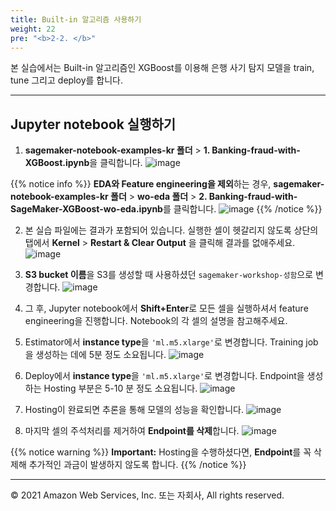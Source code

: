```yaml
---
title: Built-in 알고리즘 사용하기
weight: 22
pre: "<b>2-2. </b>"
---
```


본 실습에서는 Built-in 알고리즘인 XGBoost를 이용해 은행 사기 탐지 모델을 train, tune 그리고 deploy를 합니다.

---

## Jupyter notebook 실행하기

1. **sagemaker-notebook-examples-kr 폴더** > **1. Banking-fraud-with-XGBoost.ipynb**을 클릭합니다.
![image](/images/20_notebook/10_xgboost/xgb-notebook.png)

{{% notice info %}}
**EDA와 Feature engineering을 제외**하는 경우, **sagemaker-notebook-examples-kr 폴더** > **wo-eda 폴더** > **2. Banking-fraud-with-SageMaker-XGBoost-wo-eda.ipynb**를 클릭합니다. 
![image](/images/20_notebook/10_xgboost/xgb-notebook-wo-eda.png)
{{% /notice %}}

2. 본 실습 파일에는 결과가 포함되어 있습니다. 실행한 셀이 헷갈리지 않도록 상단의 탭에서 **Kernel** > **Restart & Clear Output** 을 클릭해 결과를 없애주세요.
![image](/images/20_notebook/5_open-xgboost/clear-output.png)

3. **S3 bucket 이름**을 S3를 생성할 때 사용하셨던 `sagemaker-workshop-성함`으로 변경합니다. 
![image](/images/20_notebook/10_xgboost/replace.png)

4. 그 후, Jupyter notebook에서 **Shift+Enter**로 모든 셀을 실행하셔서 feature engineering을 진행합니다. Notebook의 각 셀의 설명을 참고해주세요. 

5. Estimator에서 **instance type**을 `'ml.m5.xlarge'`로 변경합니다. Training job 을 생성하는 데에 5분 정도 소요됩니다. 
![image](/images/20_notebook/10_xgboost/estimator.png)

6. Deploy에서 **instance type**을 `'ml.m5.xlarge'`로 변경합니다. Endpoint을 생성하는 Hosting 부분은 5-10 분 정도 소요됩니다. 
![image](/images/20_notebook/10_xgboost/hosting.png)

7. Hosting이 완료되면 추론을 통해 모델의 성능을 확인합니다.
![image](/images/20_notebook/10_xgboost/result.png)

8. 마지막 셀의 주석처리를 제거하여 **Endpoint를 삭제**합니다.
![image](/images/20_notebook/10_xgboost/delete-endpoint.png)
 
{{% notice warning %}}
**Important:** Hosting을 수행하셨다면, **Endpoint**를 꼭 삭제해 추가적인 과금이 발생하지 않도록 합니다.
{{% /notice %}}

---

© 2021 Amazon Web Services, Inc. 또는 자회사, All rights reserved.

